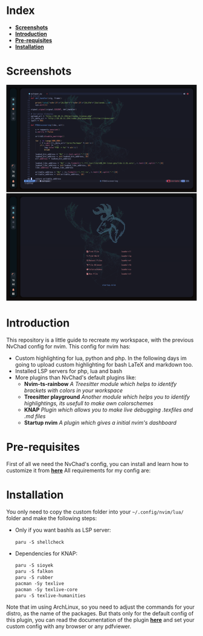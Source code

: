 # Index

- [**Screenshots**](#Screenshots)
- [**Introduction**](#Introduction)
- [**Pre-requisites**](#Pre-requisites)
- [**Installation**](#Installation)

# Screenshots

![img](./assets/python_example.png)
![img](./assets/dashboard.png)

# Introduction

This repository is a little guide to recreate my workspace, with the previous NvChad config for nvim.
This config for nvim has:

- Custom highlighting for lua, python and php. In the following days im going to upload custom highlighting for bash LaTeX and markdown too.
- Installed LSP servers for php, lua and bash
- More plugins than NvChad's default plugins like:    
  - **Nvim-ts-rainbow** *A Treesitter module which helps to identify brackets with colors in your workspace*
  - **Treesitter playground** *Another module which helps you to identify highlightings, its usefull to make own colorschemes*
  - **KNAP** *Plugin which allows you to make live debugging .texfiles and .md files*
  - **Startup nvim** *A plugin which gives a initial nvim's dashboard*

# Pre-requisites

First of all we need the NvChad's config, you can install and learn how to customize it from [**here**](https://nvchad.github.io/)
All requirements for my config are:

# Installation

You only need to copy the custom folder into your `~/.config/nvim/lua/` folder and make the following steps:

- Only if you want bashls as LSP server:

  `paru -S shellcheck`

- Dependencies for KNAP:


  ```
  paru -S sioyek
  paru -S falkon
  paru -S rubber
  pacman -Sy texlive
  pacman -Sy texlive-core
  paru -S texlive-humanities
  ```

Note that im using ArchLinux, so you need to adjust the commands for your distro, as the name of the packages. 
But thats only for the default config of this plugin, you can read the documentation of the plugin [**here**](https://github.com/frabjous/knap) and set your custom config with any browser or any pdfviewer. 
